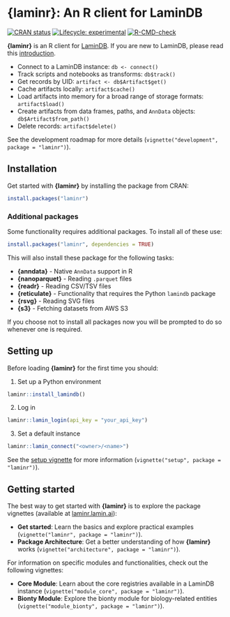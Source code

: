 # {laminr}: An R client for LaminDB

<!-- badges: start -->
[![CRAN status](https://www.r-pkg.org/badges/version/laminr)](https://CRAN.R-project.org/package=laminr)
[![Lifecycle: experimental](https://img.shields.io/badge/lifecycle-experimental-orange.svg)](https://lifecycle.r-lib.org/articles/stages.html#experimental)
[![R-CMD-check](https://github.com/laminlabs/laminr/actions/workflows/R-CMD-check.yaml/badge.svg)](https://github.com/laminlabs/laminr/actions/workflows/R-CMD-check.yaml)
<!-- badges: end -->

**{laminr}** is an R client for [LaminDB](https://lamin.ai). If you are new to LaminDB, please read this [introduction](https://docs.lamin.ai/introduction).

- Connect to a LaminDB instance: `db <- connect()`
- Track scripts and notebooks as transforms: `db$track()`
- Get records by UID: `artifact <- db$Artifact$get()`
- Cache artifacts locally: `artifact$cache()`
- Load artifacts into memory for a broad range of storage formats: `artifact$load()`
- Create artifacts from data frames, paths, and `AnnData` objects: `db$Artifact$from_path()`
- Delete records: `artifact$delete()`

See the development roadmap for more details (`vignette("development", package = "laminr")`).

## Installation

Get started with **{laminr}** by installing the package from CRAN:

```r
install.packages("laminr")
```

### Additional packages

Some functionality requires additional packages. To install all of these use:

```r
install.packages("laminr", dependencies = TRUE)
```

This will also install these package for the following tasks:

- **{anndata}** - Native `AnnData` support in R
- **{nanoparquet}** - Reading `.parquet` files
- **{readr}** - Reading CSV/TSV files
- **{reticulate}** - Functionality that requires the Python `lamindb` package
- **{rsvg}** - Reading SVG files
- **{s3}** - Fetching datasets from AWS S3

If you choose not to install all packages now you will be prompted to do so whenever one is required.

## Setting up

Before loading **{laminr}** for the first time you should:

1. Set up a Python environment

```r
laminr::install_lamindb()
```

2. Log in

```r
laminr::lamin_login(api_key = "your_api_key")
```

3. Set a default instance

```r
laminr::lamin_connect("<owner>/<name>")
```

See the [setup vignette](https://laminr.lamin.ai/articles/setup.html) for more information (`vignette("setup", package = "laminr")`).

## Getting started

The best way to get started with **{laminr}** is to explore the package vignettes (available at [laminr.lamin.ai](https://laminr.lamin.ai)):

- **Get started**: Learn the basics and explore practical examples (`vignette("laminr", package = "laminr")`).
- **Package Architecture**: Get a better understanding of how **{laminr}** works (`vignette("architecture", package = "laminr")`).

For information on specific modules and functionalities, check out the following vignettes:

- **Core Module**: Learn about the core registries available in a LaminDB instance (`vignette("module_core", package = "laminr")`).
- **Bionty Module**: Explore the bionty module for biology-related entities (`vignette("module_bionty", package = "laminr")`).
